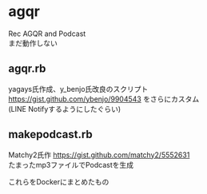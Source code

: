 # agqr
Rec AGQR and Podcast  
まだ動作しない

## agqr.rb

yagays氏作成、y_benjo氏改良のスクリプト  
https://gist.github.com/ybenjo/9904543
をさらにカスタム  
(LINE Notifyするようにしたぐらい)  

## makepodcast.rb

Matchy2氏作
https://gist.github.com/matchy2/5552631  
たまったmp3ファイルでPodcastを生成  
  
これらをDockerにまとめたもの
